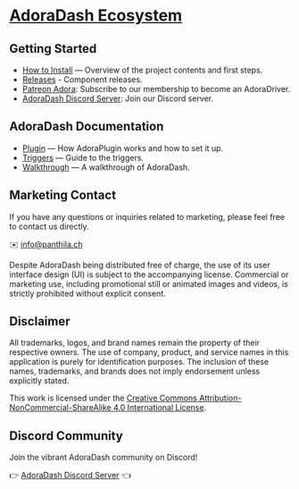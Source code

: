 # [AdoraDash Ecosystem](https://www.patreon.com/adoradash)

## Getting Started
- [How to Install](install.md) — Overview of the project contents and first steps.
- [Releases](/releases) - Component releases.
- [Patreon Adora](https://www.patreon.com/adoradash): Subscribe to our membership to become an AdoraDriver.
- [AdoraDash Discord Server](https://discord.gg/2yNzuRc62S): Join our Discord server.

## AdoraDash Documentation
- [Plugin](plugin.md) — How AdoraPlugin works and how to set it up.
- [Triggers](triggers.md) — Guide to the triggers.
- [Walkthrough](walkthrough.md) — A walkthrough of AdoraDash.

## Marketing Contact
If you have any questions or inquiries related to marketing, please feel free to contact us directly.

✉️ info@panthila.ch

Despite AdoraDash being distributed free of charge, the use of its user interface design (UI) is subject to the accompanying license. Commercial or marketing use, including promotional still or animated images and videos, is strictly prohibited without explicit consent.

## Disclaimer
All trademarks, logos, and brand names remain the property of their respective owners. The use of company, product, and service names in this application is purely for identification purposes. The inclusion of these names, trademarks, and brands does not imply endorsement unless explicitly stated.

This work is licensed under the [Creative Commons Attribution-NonCommercial-ShareAlike 4.0 International License](https://creativecommons.org/licenses/by-nc-sa/4.0/).

## Discord Community
Join the vibrant AdoraDash community on Discord!

👉 [AdoraDash Discord Server](https://discord.gg/2yNzuRc62S) 👈
